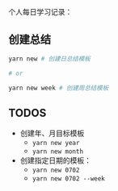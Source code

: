 个人每日学习记录：

## 创建总结

```bash
yarn new # 创建日总结模板

# or

yarn new week # 创建周总结模板
```

## TODOS

- 创建年、月目标模板
  - `yarn new year`
  - `yarn new month`
- 创建指定日期的模板： 
  - `yarn new 0702`
  - `yarn new 0702 --week`
